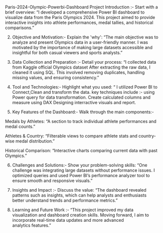 Paris-2024-Olympic-Powerbi-Dashboard 
Project Introduction :-
Start with a brief overview: “I developed a comprehensive Power BI dashboard to visualize data from the Paris Olympics 2024. This project aimed to provide interactive insights into athlete performances, medal tallies, and historical comparisons.”

2. Objective and Motivation:-
Explain the 'why': “The main objective was to analyze and present Olympics data in a user-friendly manner. I was motivated by the importance of making large datasets accessible and insightful for both casual viewers and sports analysts.”

3. Data Collection and Preparation :-
Detail your process: “I collected data from Kaggle official Olympics dataset After extracting the raw data, I cleaned it using SQL. This involved removing duplicates, handling missing values, and ensuring consistency.”

4. Tool and Technologies:-
Highlight what you used: “ I utilized Power BI to Connect,Clean and transform the data. key techniques include :- using Power query for data transformation. Create calculated columns and measure using DAX Designing interractive visuals and report.

6. Key Features of the Dashboard:-
Walk through the main components:-

Medals by Athletes: “A section to track individual athlete performances and medal counts.”

Athletes & Country: “Filterable views to compare athlete stats and country-wise medal distribution.”

Historical Comparison: “Interactive charts comparing current data with past Olympics.”

6. Challenges and Solutions:-
Show your problem-solving skills: “One challenge was integrating large datasets without performance issues. I optimized queries and used Power BI’s performance analyzer tool to ensure smooth and responsive visuals.”

7. Insights and Impact :-
Discuss the value: “The dashboard revealed patterns such as insights, which can help analysts and enthusiasts better understand trends and performance metrics.”

8. Learning and Future Work :-
“This project improved my data visualization and dashboard creation skills. Moving forward, I aim to incorporate real-time data updates and more advanced analytics features.”
